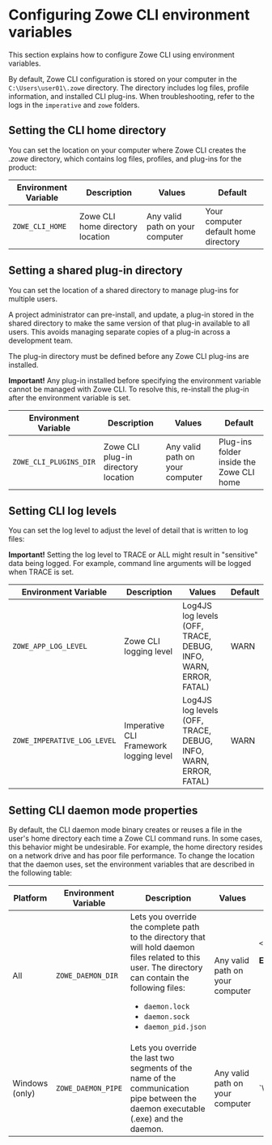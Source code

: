 # Configuring Zowe CLI environment variables

This section explains how to configure Zowe CLI using environment variables.

By default, Zowe CLI configuration is stored on your computer in the `C:\Users\user01\.zowe` directory. The directory includes log files, profile information, and installed CLI plug-ins. When troubleshooting, refer to the logs in the `imperative` and `zowe` folders.

## Setting the CLI home directory

You can set the location on your computer where Zowe CLI creates the *.zowe* directory, which contains log files, profiles, and plug-ins for the product:

| Environment Variable | Description | Values | Default |
| ---------------------- | ----------- | ------ | ------- |
| `ZOWE_CLI_HOME`  | Zowe CLI home directory location | Any valid path on your computer | Your computer default home directory |

## Setting a shared plug-in directory

You can set the location of a shared directory to manage plug-ins for multiple users.

A project administrator can pre-install, and update, a plug-in stored in the shared directory to make the same version of that plug-in available to all users. This avoids managing separate copies of a plug-in across a development team.

The plug-in directory must be defined before any Zowe CLI plug-ins are installed.

**Important\!** Any plug-in installed before specifying the environment variable cannot be managed with Zowe CLI. To resolve this, re-install the plug-in after the environment variable is set.

| Environment Variable | Description | Values | Default |
| ---------------------- | ----------- | ------ | ------- |
| `ZOWE_CLI_PLUGINS_DIR`  | Zowe CLI plug-in directory location | Any valid path on your computer | Plug-ins folder inside the Zowe CLI home |

## Setting CLI log levels

You can set the log level to adjust the level of detail that is written to log files:

**Important\!** Setting the log level to TRACE or ALL might result in "sensitive" data being logged. For example, command line arguments will be logged when TRACE is set.

| Environment Variable | Description | Values | Default |
| ---------------------- | ----------- |------- | ------- |
| `ZOWE_APP_LOG_LEVEL`        | Zowe CLI logging level            | Log4JS log levels (OFF, TRACE, DEBUG, INFO, WARN, ERROR, FATAL) | WARN |
| `ZOWE_IMPERATIVE_LOG_LEVEL` | Imperative CLI Framework logging level | Log4JS log levels (OFF, TRACE, DEBUG, INFO, WARN, ERROR, FATAL) | WARN |

## Setting CLI daemon mode properties

By default, the CLI daemon mode binary creates or reuses a file in the user's home directory each time a Zowe CLI command runs. In some cases, this behavior might be undesirable. For example, the home directory resides on a network drive and has poor file performance. To change the location that the daemon uses, set the environment variables that are described in the following table:

| Platform | Environment Variable  | Description | Values | Default |
| ---------------------- | ---------------------- | ---------------------- | ---------------------- | ---------------------- |
| All | `ZOWE_DAEMON_DIR` | Lets you override the complete path to the directory that will hold daemon files related to this user. The directory can contain the following files:<ul><li>`daemon.lock`</li><li>`daemon.sock`</li><li>`daemon_pid.json`</li></ul> | Any valid path on your computer | `<your_home_dir>/.zowe/daemon`<p>**Examples:**</p><ul><li>**Windows:** `%HOMEPATH%\.zowe\daemon`</li><li>**Linux:** `$HOME/.zowe/daemon`</li></ul> |
| Windows (only) | `ZOWE_DAEMON_PIPE` | Lets you override the last two segments of the name of the communication pipe between the daemon executable (.exe) and the daemon. | Any valid path on your computer | `\\.\pipe\%USERNAME%\ZoweDaemon
